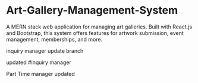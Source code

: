 # Art-Gallery-Management-System
A MERN stack web application for managing art galleries. Built with React.js and Bootstrap, this system offers features for artwork submission, event management, memberships, and more.

inquiry manager update branch

updated
#inquiry manager

Part Time manager updated
